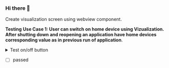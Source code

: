 ### Hi there 👋

<!--
**vagundav/vagundav** is a ✨ _special_ ✨ repository because its `README.md` (this file) appears on your GitHub profile.

Here are some ideas to get you started:

- 🔭 I’m currently working on ...
- 🌱 I’m currently learning ...
- 👯 I’m looking to collaborate on ...
- 🤔 I’m looking for help with ...
- 💬 Ask me about ...
- 📫 How to reach me: ...
- 😄 Pronouns: ...
- ⚡ Fun fact: ...
-->


Create visualization screen using webview component.

**Testing**
**Use Case 1: User can switch on home device using Vizualization. After shutting down and reopening an application have home devices corresponding value as in previous run of application**.

<details>
<summary>Test on/off button</summary>

- 1. Open visualization-screen
- 2. Click on Floor 2/ Rooms
- 3. Switch on Kitchen123
- 4. Check in http://192.168.8.207/scada-main the state of object "asd" has current value "on"
- 5. There is in android device click on home button
- 6. There is in android device go to list of opened apps, and close the app "touchpanel"
- 7. There is in android device open app "touchpanel" oncemore.
- 8. Kitchen123
</details>

- [ ] passed
